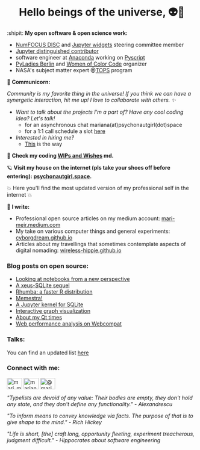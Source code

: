 <h1 align="center">Hello beings of the universe, 👽🖖</h1>

:shipit: **My open software & open science work:**
  - [NumFOCUS DISC](https://numfocus.org/programs/diversity-inclusion) and [Jupyter widgets](https://numfocus.org/programs/diversity-inclusion) steering committee member
  - [Jupyter distinguished contributor](https://jupyter.org/governance/distinguished_contributors.html)
  - software engineer at [Anaconda](https://www.anaconda.com/) working on [Pyscript](https://github.com/pyscript/pyscript/)
  - [PyLadies Berlin](https://berlin.pyladies.com/) and [Women of Color Code](https://www.linkedin.com/company/84894279/) organizer
  - NASA's subject matter expert @[TOPS](https://science.nasa.gov/open-science/transform-to-open-science) program

🦄 **Communicorn:**

*Community is my favorite thing in the universe! If you think we can have a synergetic interaction, hit me up! I love to collaborate with others. ✨*

- *Want to talk about the projects I'm a part of? Have any cool coding idea? Let's talk!*
  - for an asynchronous chat mariana(at)psychonautgirl(dot)space
  - for a 1:1 call schedule a slot [here](https://calendar.google.com/calendar/appointments/schedules/AcZssZ2EwTIvFCy4P55f32wRWt3kgXRBM2R60sXqWgJ01XiYMsoTe5ioYa6JMeVUjCWeY0_xsEJfoqlf)
- *Interested in hiring me?*
  - [This](https://e7a1xatfr0q.typeform.com/to/ScImy663) is the way

🌱 **Check my coding [WIPs and Wishes](https://github.com/cyborgdream/cyborgdream.github.io#readme) md.**

🪐 **Visit my house on the internet (pls take your shoes off before entering): [psychonautgirl.space](https://psychonautgirl.space/).**

💥 Here you'll find the most updated version of my professional self in the internet 💥

📝 **I write:**
  - Professional open source articles on my medium account: [mari-meir.medium.com](https://mari-meir.medium.com)
  - My take on various computer things and general experiments: [cyborgdream.github.io](https://cyborgdream.github.io/)
  - Articles about my travellings that sometimes contemplate aspects of digital nomading: [wireless-hippie.github.io](https://wireless-hippie.github.io/)

### Blog posts on open source:
- [Looking at notebooks from a new perspective](https://blog.jupyter.org/looking-at-notebooks-from-a-new-perspective-bfd06797f188)
- [A xeus-SQLite sequel](https://blog.jupyter.org/an-sql-solution-for-jupyter-ef4a00a0d925)
- [Rhumba: a faster R distribution](https://medium.com/@mari_meir/rhumba-a-faster-r-distribution-d619fb93043a?source=rss-8efcbe033315------2)
- [Memestra!](https://medium.com/@mari_meir/memestra-a21c0c1f362?source=rss-8efcbe033315------2)
- [A Jupyter kernel for SQLite](https://blog.jupyter.org/a-jupyter-kernel-for-sqlite-9549c5dcf551?source=rss-8efcbe033315------2)
- [Interactive graph visualization](https://blog.jupyter.org/interactive-graph-visualization-in-jupyter-with-ipycytoscape-a8828a54ab63)
- [About my Qt times](https://www.qt.io/blog/about-my-qt-times-and-a-qt-for-python-voice-assistant)
- [Web performance analysis on Webcompat](https://psychonautgirl.space/Webcompat-optimization.html)

### Talks:

You can find an updated list [here](https://github.com/marimeireles/talks/blob/master/README.md)

<h3 align="left">Connect with me:</h3>
<p align="left">
<a href="https://twitter.com/mari_meir" target="blank"><img align="center" src="https://cdn.jsdelivr.net/npm/simple-icons@3.0.1/icons/twitter.svg" alt="mari_meir" height="30" width="40" /></a>
<a href="https://linkedin.com/in/mariana-meireles" target="blank"><img align="center" src="https://cdn.jsdelivr.net/npm/simple-icons@3.0.1/icons/linkedin.svg" alt="mariana-meireles" height="30" width="40" /></a>
<a href="https://medium.com/@mari_meir" target="blank"><img align="center" src="https://cdn.jsdelivr.net/npm/simple-icons@3.0.1/icons/medium.svg" alt="@mari_meir" height="30" width="40" /></a>
</p>


_"Typelists are devoid of any value: Their bodies are empty, they don't hold any state, and they don't define any functionality." - Alexandrescu_

_"To inform means to convey knowledge via facts. The purpose of that is to give shape to the mind." - Rich Hickey_

_"Life is short, [the] craft long, opportunity fleeting, experiment treacherous, judgment difficult." - Hippocrates about software engineering_
